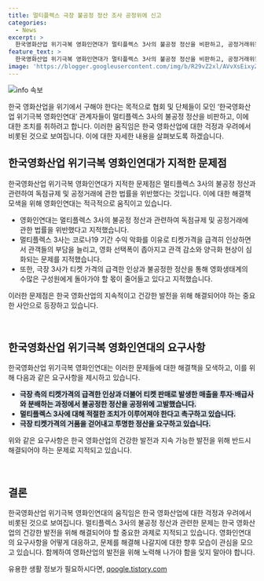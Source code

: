 ```yaml
---
title: 멀티플렉스 극장 불공정 정산 조사 공정위에 신고
categories:
  - News
excerpt: >
  한국영화산업 위기극복 영화인연대가 멀티플렉스 3사의 불공정 정산을 비판하고, 공정거래위원회에 신고했다. 멀티플렉스 3사가 티켓가격을 급격히 인상하면서 관객 부담과 영화 선택폭이 좁아지고, 극장 티켓가격의 거품을 지적했다. 또한, 통신사와의 할인에 대한 비밀 유지계약과 불공정한 정산을 공정위에 고발했으며, 극장 불공정 행위에 대한 법 개정을 모색하기로 했다. 이에 대한 대응으로 피켓 시위와 국회 토론회 등의 활동을 펼칠 예정이다.
feature_text: >
  한국영화산업 위기극복 영화인연대가 멀티플렉스 3사의 불공정 정산을 비판하고, 공정거래위원회에 신고했다. 멀티플렉스 3사가 티켓가격을 급격히 인상하면서 관객 부담과 영화 선택폭이 좁아지고, 극장 티켓가격의 거품을 지적했다. 또한, 통신사와의 할인에 대한 비밀 유지계약과 불공정한 정산을 공정위에 고발했으며, 극장 불공정 행위에 대한 법 개정을 모색하기로 했다. 이에 대한 대응으로 피켓 시위와 국회 토론회 등의 활동을 펼칠 예정이다.
image: 'https://blogger.googleusercontent.com/img/b/R29vZ2xl/AVvXsEixyZcFfHzMRdzZMjFBmAUKJYCLCGyLL1o632UiGVXcaFdKo_bkvkuCioo0uUKlGfBVcT3P84aROyZIXSBEx3Aw5nCQ3pTgDom1WDC4m8eifvWiAmWEEVb4x6G_l8C0QH225ldMjyaFvpxGEBGNO37VmDTDMHGhJPq73UglMfDca1-0aw/s1600/blogspot.png'
---
```


<p><img src="https://blogger.googleusercontent.com/img/b/R29vZ2xl/AVvXsEixyZcFfHzMRdzZMjFBmAUKJYCLCGyLL1o632UiGVXcaFdKo_bkvkuCioo0uUKlGfBVcT3P84aROyZIXSBEx3Aw5nCQ3pTgDom1WDC4m8eifvWiAmWEEVb4x6G_l8C0QH225ldMjyaFvpxGEBGNO37VmDTDMHGhJPq73UglMfDca1-0aw/s1600/blogspot.png" alt="info 속보" /></p>

<p>한국 영화산업을 위기에서 구해야 한다는 목적으로 협회 및 단체들이 모인 ‘한국영화산업 위기극복 영화인연대’ 관계자들이 멀티플렉스 3사의 불공정 정산을 비판하고, 이에 대한 조치를 취하려고 합니다. 이러한 움직임은 한국 영화산업에 대한 걱정과 우려에서 비롯된 것으로 보여집니다. 이에 대한 자세한 내용을 살펴보도록 하겠습니다.</p>

<h2 data-ke-size="size26">한국영화산업 위기극복 영화인연대가 지적한 문제점</h2>

<p>한국영화산업 위기극복 영화인연대가 지적한 문제점은 멀티플렉스 3사의 불공정 정산과 관련하여 독점규제 및 공정거래에 관한 법률을 위반했다는 것입니다. 이에 대한 해결책 모색을 위해 영화인연대는 적극적으로 움직이고 있습니다.</p>

<ul>
<li>영화인연대는 멀티플렉스 3사의 불공정 정산과 관련하여 독점규제 및 공정거래에 관한 법률을 위반했다고 지적했습니다.</li>
<li>멀티플렉스 3사는 코로나19 기간 수익 악화를 이유로 티켓가격을 급격히 인상하면서 관객들의 부담을 늘리고, 영화 선택폭이 좁아지고 관객 감소와 양극화 현상이 심화되는 문제를 지적했습니다.</li>
<li>또한, 극장 3사가 티켓 가격의 급격한 인상과 불공정한 정산을 통해 영화생태계의 수많은 구성원에게 돌아가야 할 몫이 줄어들고 있다고 지적했습니다.</li>
</ul>

<p>이러한 문제점은 한국 영화산업의 지속적이고 건강한 발전을 위해 해결되어야 하는 중요한 사안으로 등장하고 있습니다.</p>

<p data-ke-size="size16">&nbsp;</p>

<h2 data-ke-size="size26">한국영화산업 위기극복 영화인연대의 요구사항</h2>

<p>한국영화산업 위기극복 영화인연대는 이러한 문제들에 대한 해결책을 모색하고, 이를 위해 다음과 같은 요구사항을 제시하고 있습니다.</p>

<ul>
<li><b><span style="background-color: #21538527;">극장 측의 티켓가격의 급격한 인상과 더불어 티켓 판매로 발생한 매출을 투자·배급사와 분배하는 과정에서 불공정한 정산을 공정위에 고발했습니다.</span></b></li>
<li><b><span style="background-color: #21538527;">멀티플렉스 3사에 대해 적절한 조치가 이루어져야 한다고 촉구하고 있습니다.</span></b></li>
<li><b><span style="background-color: #21538527;">극장 티켓가격의 거품을 걷어내고 투명한 정산을 요구하고 있습니다.</span></b></li>
</ul>

<p>위와 같은 요구사항은 한국 영화산업의 건강한 발전과 지속 가능한 발전을 위해 반드시 해결되어야 하는 문제로 지적되고 있습니다.</p>

<p data-ke-size="size16">&nbsp;</p>

<h2 data-ke-size="size26">결론</h2>

<p>한국영화산업 위기극복 영화인연대의 움직임은 한국 영화산업에 대한 걱정과 우려에서 비롯된 것으로 보여집니다. 멀티플렉스 3사의 불공정 정산과 관련한 문제는 한국 영화산업의 건강한 발전을 위해 해결되어야 할 중요한 과제로 지적되고 있습니다. 영화인연대의 요구사항을 어떻게 대응하고, 문제를 해결해 나갈지에 대한 향후 모습이 관심을 모으고 있습니다. 함께하여 영화산업의 발전을 위해 노력해 나가야 함을 잊지 말아야 합니다.</p>
유용한 생활 정보가 필요하시다면, <a href="https://qoogle.tistory.com" rel="dofollow">qoogle.tistory.com</a>


